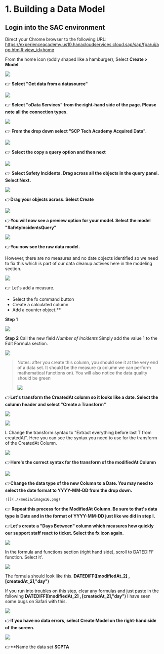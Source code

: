 #  1. Building a Data Model

## Login into the SAC environment
Direct your Chrome browser to the following URL:
        <https://experienceacademy.us10.hanacloudservices.cloud.sap/sap/fpa/ui/app.html#;view_id=home>        

From the home icon (oddly shaped like a hamburger), Select **Create > Model**

![](.//media/image1.png)

:point_right: **Select "Get data from a datasource"**


![](.//media/image2.png)

:point_right: **Select "oData Services" from the right-hand side of the page. Please note all the connection types.**

![](.//media/image3.png)

:point_right: **From the drop down select "SCP Tech Academy Acquired Data".**

![](.//media/image4.png)

:point_right: **Select the copy a query option and then next**

![](.//media/image99.png)


:point_right: **Select Safety Incidents. Drag across all the objects in the query
    panel. Select Next.**

![](.//media/image6.png)


:point_right:**Drag your objects across.  Select Create**

![](.//media/image7.png)


:point_right:**You will now see a preview option for your model. Select the model "SafetyIncidentsQuery"**

![](.//media/image5.png)

:point_right:**You now see the raw data model.**

However, there are no measures and no date objects identified so we need to fix this which is part of our data cleanup activies here in the modeling section.

![](.//media/image8.png)

:point_right: Let's add a measure. 
- Select the fx command button
- Create a calculated column. 
- Add a counter object.**

**Step 1**

![](.//media/image9.png)

**Step 2**
Call the new field *Number of Incidents*
Simply add the value 1 to the Edit Formula section.

![](.//media/image10.png)

> Notes: after you create this column, you should see it at the very end
> of a data set. It should be the measure (a column we can perform
> mathematical functions on). You will also notice the data quality
> should be green
>
> ![](.//media/image11.png)

:point_right:**Let's transform the CreatedAt column so it looks like a date. Select
    the column header and select "Create a Transform"**

![](.//media/image12.png)

![](.//media/image13.png)

l.  Change the transform syntax to "Extract everything before last T
    from createdAt". Here you can see the syntax you need to use for the transform of the CreatedAt Column.

![](.//media/image14.png)

:point_right:**Here's the correct syntax for the transform of the modifiedAt Column**

![](.//media/image15.png)

:point_right:**Change the data type of the new Column to a Date. You may need to
    select the date format to YYYY-MM-DD from the drop down.**
    
    ![](.//media/image16.png)

:point_right: **Repeat this process for the ModifiedAt Column. Be sure to that's
    data type is Date and in the format of YYYY-MM-DD just like we did
    in step l.**

:point_right:**Let's create a "Days Between" column which measures how quickly our
    support staff react to ticket. Select the fx icon again.**

![](.//media/image17.png)

In the formula and functions section (right hand side), scroll to
DATEDIFF function. Select it'.

![](.//media/image18.png)

The formula should look like this. **DATEDIFF(\[modifiedAt\_2\] ,
\[createdAt\_2\],\"day\")**

If you run into troubles on this step, clear any formulas and just
paste in the following **DATEDIFF(\[modifiedAt\_2\] ,
\[createdAt\_2\],\"day\")** I have seen some bugs on Safari with this.

![](.//media/image19.png)

:point_right:**If you have no data errors, select Create Model on the right-hand
    side of the screen.**

![](.//media/image20.png)

:point_right:**Name the data set **SCPTA**
